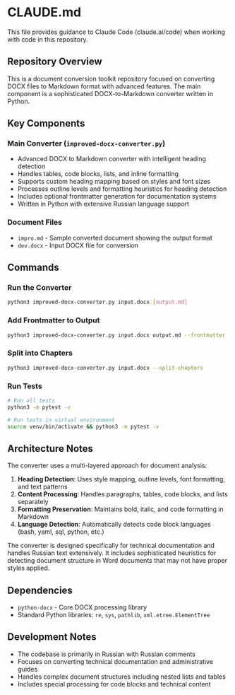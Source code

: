 # CLAUDE.md

This file provides guidance to Claude Code (claude.ai/code) when working with code in this repository.

## Repository Overview

This is a document conversion toolkit repository focused on converting DOCX files to Markdown format with advanced features. The main component is a sophisticated DOCX-to-Markdown converter written in Python.

## Key Components

### Main Converter (`improved-docx-converter.py`)
- Advanced DOCX to Markdown converter with intelligent heading detection
- Handles tables, code blocks, lists, and inline formatting
- Supports custom heading mapping based on styles and font sizes
- Processes outline levels and formatting heuristics for heading detection
- Includes optional frontmatter generation for documentation systems
- Written in Python with extensive Russian language support

### Document Files
- `impro.md` - Sample converted document showing the output format
- `dev.docx` - Input DOCX file for conversion

## Commands

### Run the Converter
```bash
python3 improved-docx-converter.py input.docx [output.md]
```

### Add Frontmatter to Output
```bash
python3 improved-docx-converter.py input.docx output.md --frontmatter
```

### Split into Chapters
```bash
python3 improved-docx-converter.py input.docx --split-chapters
```

### Run Tests
```bash
# Run all tests
python3 -m pytest -v

# Run tests in virtual environment
source venv/bin/activate && python3 -m pytest -v
```

## Architecture Notes

The converter uses a multi-layered approach for document analysis:

1. **Heading Detection**: Uses style mapping, outline levels, font formatting, and text patterns
2. **Content Processing**: Handles paragraphs, tables, code blocks, and lists separately
3. **Formatting Preservation**: Maintains bold, italic, and code formatting in Markdown
4. **Language Detection**: Automatically detects code block languages (bash, yaml, sql, python, etc.)

The converter is designed specifically for technical documentation and handles Russian text extensively. It includes sophisticated heuristics for detecting document structure in Word documents that may not have proper styles applied.

## Dependencies

- `python-docx` - Core DOCX processing library
- Standard Python libraries: `re`, `sys`, `pathlib`, `xml.etree.ElementTree`

## Development Notes

- The codebase is primarily in Russian with Russian comments
- Focuses on converting technical documentation and administrative guides
- Handles complex document structures including nested lists and tables
- Includes special processing for code blocks and technical content